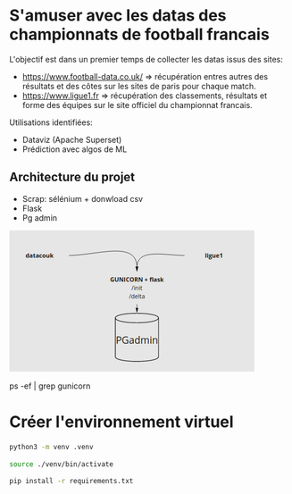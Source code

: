 # S'amuser avec les datas des championnats de football francais

L'objectif est dans un premier temps de collecter les datas issus des sites:
- https://www.football-data.co.uk/ => récupération entres autres des résultats et des côtes sur les sites de paris pour chaque match.
- https://www.ligue1.fr => récupération des classements, résultats et forme des équipes sur le site officiel du championnat francais.

Utilisations identifiées:
- Dataviz (Apache Superset)
- Prédiction avec algos de ML

## Architecture du projet

- Scrap: sélénium + donwload csv 
- Flask 
- Pg admin

![Architecture du projet](./images/architecture_betai.png)


ps -ef  | grep gunicorn


# Créer l'environnement virtuel 
```bash
python3 -m venv .venv
```

```bash
source ./venv/bin/activate
```

```bash
pip install -r requirements.txt
```

